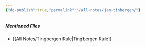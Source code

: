 ```yaml
---
{"dg-publish":true,"permalink":"/all-notes/jan-tinbergen/"}
---
```


##### Mentioned Files
- [[All Notes/Tingbergen Rule\|Tingbergen Rule]]

